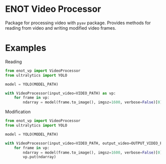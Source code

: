 # ENOT Video Processor

Package for processing video with `pyav` package.
Provides methods for reading from video and writing modified video frames.

# Examples

Reading

```python
from enot_vp import VideoProcessor
from ultralytics import YOLO

model = YOLO(MODEL_PATH)

with VideoProcessor(input_video=VIDEO_PATH) as vp:
    for frame in vp:
        ndarray = model(frame.to_image(), imgsz=1600, verbose=False)[0].plot()[..., ::-1]
```

Modification

```python
from enot_vp import VideoProcessor
from ultralytics import YOLO

model = YOLO(MODEL_PATH)

with VideoProcessor(input_video=VIDEO_PATH, output_video=OUTPUT_VIDEO_PATH) as vp:
    for frame in vp:
        ndarray = model(frame.to_image(), imgsz=1600, verbose=False)[0].plot()[..., ::-1]
        vp.put(ndarray)
```
